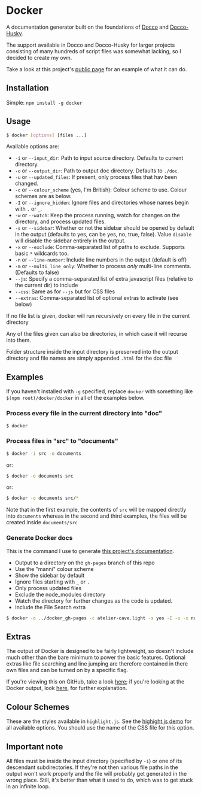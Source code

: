 # Docker

A documentation generator built on the foundations of [Docco](http://jashkenas.github.com/docco/) and [Docco-Husky](https://github.com/mbrevoort/docco-husky).

The support available in Docco and Docco-Husky for larger projects consisting of many hundreds of script files was somewhat lacking, so I decided to create my own.

Take a look at this project's [public page](http://jbt.github.com/docker) for an example of what it can do.

## Installation

Simple: `npm install -g docker`

## Usage

```sh
$ docker [options] [files ...]
```

Available options are:

 * `-i` or `--input_dir`: Path to input source directory. Defaults to current directory.
 * `-o` or `--output_dir`: Path to output doc directory. Defaults to `./doc`.
 * `-u` or `--updated_files`: If present, only process files that hav been changed.
 * `-c` or `--colour_scheme` (yes, I'm British): Colour scheme to use. Colour schemes are as below.
 * `-I` or `--ignore_hidden`: Ignore files and directories whose names begin with `.` or `_`.
 * `-w` or `--watch`: Keep the process running, watch for changes on the directory, and process updated files.
 * `-s` or `--sidebar`: Whether or not the sidebar should be opened by default in the output (defaults to yes, can be yes, no, true, false). Value `disable` will disable the sidebar entirely in the output.
 * `-x` or `--exclude`: Comma-separated list of paths to exclude. Supports basic `*` wildcards too.
 * `-n` or `--line-number`: Include line numbers in the output (default is off)
 * `-m` or `--multi_line_only`: Whether to process _only_ multi-line comments. (Defaults to false)
 * `--js`: Specify a comma-separated list of extra javascript files (relative to the current dir) to include
 * `--css`: Same as for `--js` but for CSS files
 * `--extras`: Comma-separated list of optional extras to activate (see below)

If no file list is given, docker will run recursively on every file in the current directory

Any of the files given can also be directories, in which case it will recurse into them.

Folder structure inside the input directory is preserved into the output directory and file names are simply appended `.html` for the doc file

## Examples

If you haven't installed with `-g` specified, replace `docker` with something like `$(npm root)/docker/docker` in all of the examples below.

### Process every file in the current directory into "doc"

```sh
$ docker
```

### Process files in "src" to "documents"

```sh
$ docker -i src -o documents
```
or:
```sh
$ docker -o documents src
```
or:
```sh
$ docker -o documents src/*
```

Note that in the first example, the contents of `src` will be mapped directly into `documents` whereas in the second and third
examples, the files will be created inside `documents/src`

### Generate Docker docs

This is the command I use to generate [this project's documentation](http://jbt.github.com/docker).

 * Output to a directory on the `gh-pages` branch of this repo
 * Use the "manni" colour scheme
 * Show the sidebar by default
 * Ignore files starting with `_` or `.`
 * Only process updated files
 * Exclude the node_modules directory
 * Watch the directory for further changes as the code is updated.
 * Include the File Search extra

```sh
$ docker -o ../docker_gh-pages -c atelier-cave.light -s yes -I -u -x node_modules -w --extras fileSearch
```

## Extras

The output of Docker is designed to be fairly lightweight, so doesn't include much other than the bare
minimum to power the basic features. Optional extras like file searching and line jumping are therefore
contained in there own files and can be turned on by a specific flag.

If you're viewing this on GitHub, take a look [here](/jbt/docker/tree/master/extras); if you're looking
at the Docker output, look [here](extras/README.md.html), for further explanation.



## Colour Schemes

These are the styles available in `highlight.js`. See the [highight.js demo](https://highlightjs.org/static/demo/) for all available options. You should use the name of the CSS file for this option.

## Important note

All files must be inside the input directory (specified by `-i`) or one of its descendant subdirectories. If they're not then various file paths in the output won't work properly and the file will probably get generated
in the wrong place. Still, it's better than what it used to do, which was to get stuck in an infinite loop.
